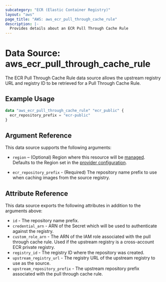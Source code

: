 ```yaml
---
subcategory: "ECR (Elastic Container Registry)"
layout: "aws"
page_title: "AWS: aws_ecr_pull_through_cache_rule"
description: |-
  Provides details about an ECR Pull Through Cache Rule
---
```


# Data Source: aws_ecr_pull_through_cache_rule

The ECR Pull Through Cache Rule data source allows the upstream registry URL and registry ID to be retrieved for a Pull Through Cache Rule.

## Example Usage

```terraform
data "aws_ecr_pull_through_cache_rule" "ecr_public" {
  ecr_repository_prefix = "ecr-public"
}
```

## Argument Reference

This data source supports the following arguments:

* `region` – (Optional) Region where this resource will be [managed](https://docs.aws.amazon.com/general/latest/gr/rande.html#regional-endpoints). Defaults to the Region set in the [provider configuration](https://registry.terraform.io/providers/hashicorp/aws/latest/docs#aws-configuration-reference).
- `ecr_repository_prefix` - (Required) The repository name prefix to use when caching images from the source registry.

## Attribute Reference

This data source exports the following attributes in addition to the arguments above:

- `id` - The repository name prefix.
- `credential_arn` - ARN of the Secret which will be used to authenticate against the registry.
- `custom_role_arn` - The ARN of the IAM role associated with the pull through cache rule. Used if the upstream registry is a cross-account ECR private registry.
- `registry_id` - The registry ID where the repository was created.
- `upstream_registry_url` - The registry URL of the upstream registry to use as the source.
- `upstream_repository_prefix` - The upstream repository prefix associated with the pull through cache rule.

